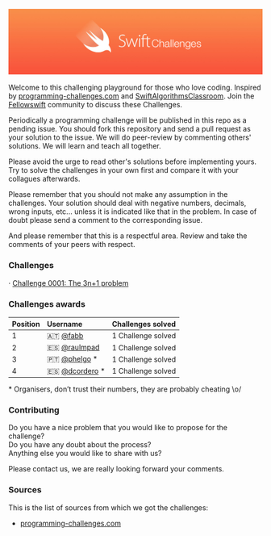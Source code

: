 
![](Images/banner.png)

Welcome to this challenging playground for those who love coding. Inspired by [programming-challenges.com](http://programming-challenges.com) and [SwiftAlgorithmsClassroom](https://github.com/gmertk/SwiftAlgorithmsClassroom). Join the [Fellowswift](http://fellowswift.com) community to discuss these Challenges.

Periodically a programming challenge will be published in this repo as a pending issue. You should fork this repository and send a pull request as your solution to the issue. We will do peer-review by commenting others' solutions. We will learn and teach all together.

Please avoid the urge to read other's solutions before implementing yours. Try to solve the challenges in your own first and compare it with your collagues afterwards.

Please remember that you should not make any assumption in the challenges. Your solution should deal with negative numbers, decimals, wrong inputs, etc... unless it is indicated like that in the problem. In case of doubt please send a comment to the corresponding issue.

And please remember that this is a respectful area. Review and take the comments of your peers with respect.

### Challenges

· [Challenge 0001: The 3n+1 problem](https://github.com/fellowswift/SwiftChallenges/issues/1)

### Challenges awards

| Position  |      Username                                  |  Challenges solved   |
|-----------|:-----------------------------------------------|:---------------------|
| 1         | 🇦🇹 [@fabb](https://github.com/fabb)            | 1 Challenge solved   |
| 2         | 🇪🇸 [@raulmpad](https://github.com/raulmpad)    | 1 Challenge solved   |
| 3         | 🇵🇹 [@phelgo](https://github.com/phelgo) *      | 1 Challenge solved   |
| 4         | 🇪🇸 [@dcordero](https://github.com/dcordero) *  | 1 Challenge solved   |

\* Organisers, don’t trust their numbers, they are probably cheating \o/

### Contributing

Do you have a nice problem that you would like to propose for the challenge?     
Do you have any doubt about the process?      
Anything else you would like to share with us?     

Please contact us, we are really looking forward your comments.

### Sources

This is the list of sources from which we got the challenges:
* [programming-challenges.com](http://www.programming-challenges.com)


